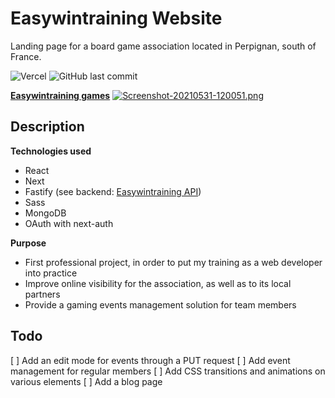 # Easywintraining Website
Landing page for a board game association located in Perpignan, south of France.

![Vercel](https://therealsujitk-vercel-badge.vercel.app/?app=easywintraining-website&style=plastic) ![GitHub last commit](https://img.shields.io/github/last-commit/gilles-margerin/easywintraining-website?style=plastic) 

__[Easywintraining games](https://easywintraining-games.fr)__
[![Screenshot-20210531-120051.png](https://i.postimg.cc/P56vGhW5/Screenshot-20210531-120051.png)](https://postimg.cc/68vpRkbk)


## Description
__Technologies used__
- React
- Next
- Fastify (see backend: [Easywintraining API](https://github.com/gilles-margerin/easywintraining-api.git))
- Sass
- MongoDB
- OAuth with next-auth

__Purpose__
- First professional project, in order to put my training as a web developer into practice
- Improve online visibility for the association, as well as to its local partners
- Provide a gaming events management solution for team members


## Todo
[ ] Add an edit mode for events through a PUT request
[ ] Add event management for regular members
[ ] Add CSS transitions and animations on various elements
[ ] Add a blog page